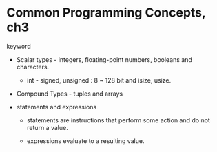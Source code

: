 # Common Programming Concepts, ch3


keyword 

* Scalar types - integers, floating-point numbers, booleans and characters. 
	* int - signed, unsigned : 8 ~ 128 bit and isize, usize. 


* Compound Types - tuples and arrays 

* statements and expressions
	* statements are instructions that perform some action and do not return a value. 
	
	* expressions evaluate to a resulting value. 




